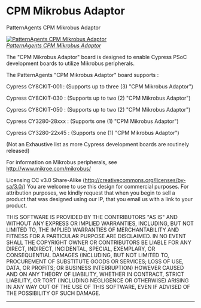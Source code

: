 CPM Mikrobus Adaptor
====================

PatternAgents CPM Mikrobus Adaptor

[![PatternAgents CPM Mikrobus Adaptor](http://www.patternagent.com/projects/CPM-Mikrobus/assets/CPM-Mikrobus_model.png)  
*PatternAgents CPM Mikrobus Adaptor*](http://www.patternagent.com/projects/CPM-Mikrobus)

The "CPM Mikrobus Adaptor" board is designed to enable Cypress PSoC development boards to utilize Mikrobus peripherals.

The PatternAgents "CPM Mikrobus Adaptor" board supports :

Cypress CY8CKIT-001 : (Supports up to three (3) "CPM Mikrobus Adaptor")

Cypress CY8CKIT-030 : (Supports up to two (2) "CPM Mikrobus Adaptor")

Cypress CY8CKIT-050 : (Supports up to two (2) "CPM Mikrobus Adaptor")

Cypress CY3280-28xxx : (Supports one (1) "CPM Mikrobus Adaptor")

Cypress CY3280-22x45 : (Supports one (1) "CPM Mikrobus Adaptor")

(Not an Exhaustive list as more Cypress development boards are routinely released)

For information on Mikrobus peripherals, see http://www.mikroe.com/mikrobus/

Licensing CC v3.0 Share-Alike (http://creativecommons.org/licenses/by-sa/3.0/) 
You are welcome to use this design for commercial purposes. 
For attribution purposes, we kindly request that when you begin to sell a product 
that was designed using our IP, that you email us with a link to your product.

THIS SOFTWARE IS PROVIDED BY THE CONTRIBUTORS "AS IS" AND WITHOUT ANY EXPRESS OR IMPLIED WARRANTIES, 
INCLUDING, BUT NOT LIMITED TO, THE IMPLIED WARRANTIES OF MERCHANTABILITY AND FITNESS FOR A PARTICULAR PURPOSE ARE DISCLAIMED. 
IN NO EVENT SHALL THE COPYRIGHT OWNER OR CONTRIBUTORS BE LIABLE FOR ANY DIRECT, INDIRECT, INCIDENTAL, SPECIAL, EXEMPLARY, 
OR CONSEQUENTIAL DAMAGES (INCLUDING, BUT NOT LIMITED TO, PROCUREMENT OF SUBSTITUTE GOODS OR SERVICES; LOSS OF USE, DATA, 
OR PROFITS; OR BUSINESS INTERRUPTION) HOWEVER CAUSED AND ON ANY THEORY OF LIABILITY, WHETHER IN CONTRACT, 
STRICT LIABILITY, OR TORT (INCLUDING NEGLIGENCE OR OTHERWISE) ARISING IN ANY WAY OUT OF THE USE OF THIS SOFTWARE, 
EVEN IF ADVISED OF THE POSSIBILITY OF SUCH DAMAGE. 

-------------------------------------------------------------------------------------------
